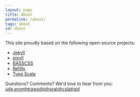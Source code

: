 ```yaml
---
layout: page
title: About
permalink: /about/
tags: about
id: about
---
```


This site proudly based on the following open-source projects:

* [Jekyll](http://jekyllrb.com)
* [pixyll](https://github.com/johnotander/pixyll)
* [BASSCSS](http://basscss.com)
* [Refills](http://refills.bourbon.io/)
* [Type Scale](http://type-scale.com/)

Questions? Comments? We'd love to hear from you: 
<a class="email" href="mailto:digitalscholarship@swarthmore.edu">ude.eromhtraws@pihsralohcslatigid</a>